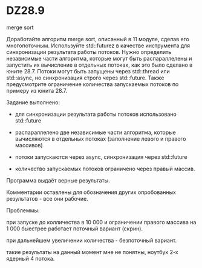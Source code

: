 # DZ28.9
merge sort

Доработайте алгоритм merge sort, описанный в 11 модуле, сделав его многопоточным.
Используйте std::futurez в качестве инструмента для синхронизации результата работы потоков.
Нужно определить независимые части алгоритма, которые могут быть распараллелены и запустить 
их вычисление в отдельных потоках, как это было сделано в юните 28.7.
Потоки могут быть запущены через std::thread или std::async, но синхронизация строго через std::future. 
Также предусмотрите ограничение количества запускаемых потоков по примеру из юнита 28.7.


Задание выполнено:

- для синхронизации результата работы потоков использовано std::future

- распараллелено две независимые части алгоритма, которые вычисляются в отдельных потоках (заполнение левого и правого массивов)

- потоки запускаются через async, синхронизация через std::future

- количество запускаемых потоков ограничено через правый массив.

Программа выдаёт верные результаты. 

Комментарии оставлены для обозначения других опробованных результатов - все они рабочие.

Проблеммы:

при запуске до колличества в 10 000 и ограничении правого массива на 1 000  быестрее работает поточный вариант (скрин).

при дальнейшем увеличении количества - безпоточный вариант.

такие результаты  на данный момент мне не понятны, ноутбук 2-х ядерный 4 потока.

